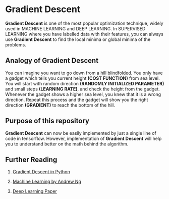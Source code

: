 # Gradient Descent
**Gradient Descent** is one of the most popular optimization technique, widely used in MACHINE LEARNING and DEEP LEARNING. In SUPERVISED LEARNING where you have labelled data with their features, you can always use **Gradient Descent** to find the local minima or global minima of the problems.

## Analogy of Gradient Descent
You can imagine you want to go down from a hill blindfolded. You only have a gadget which tells you current height **(COST FUNCTION)** from sea level. You will start with random direction **(RANDOMLY INITIALIZED PARAMETER)** and small steps **(LEARNING RATE)**, and check the height from the gadget. Whenever the gadget shows a higher sea level, you knew that it is a wrong direction. Repeat this process and the gadget will show you the right direction **(GRADIENT)** to reach the bottom of the hill.

## Purpose of this repository
**Gradient Descent** can now be easily implemented by just a single line of code in tensorflow. However, implementation of **Gradient Descent** will help you to understand better on the math behind the algorithm.

## Further Reading
1. [Gradient Descent in Python](https://towardsdatascience.com/gradient-descent-in-python-a0d07285742f)

2. [Machine Learning by Andrew Ng](https://www.coursera.org/learn/machine-learning)

3. [Deep Learning Paper](https://creativecoding.soe.ucsc.edu/courses/cs523/slides/week3/DeepLearning_LeCun.pdf)
